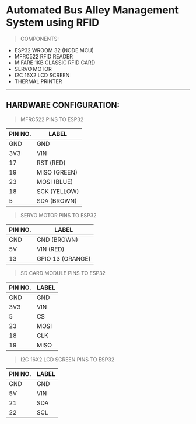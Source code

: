 # Automated Bus Alley Management System using RFID


> COMPONENTS:
  * ESP32 WROOM 32 (NODE MCU)
  * MFRC522 RFID READER
  * MIFARE 1KB CLASSIC RFID CARD
  * SERVO MOTOR
  * I2C 16X2 LCD SCREEN
  * THERMAL PRINTER

---

## HARDWARE CONFIGURATION:

> MFRC522 PINS TO ESP32

| PIN NO.      | LABEL       |
| -----------  | ----------- |
| GND          | GND         |
| 3V3          | VIN         |
| 17           | RST  (RED)  |
| 19           | MISO (GREEN)|
| 23           | MOSI (BLUE) |
| 18           | SCK  (YELLOW)|
| 5            | SDA  (BROWN)|


> SERVO MOTOR PINS TO ESP32

| PIN NO.      | LABEL       |
| -----------  | ----------- |
| GND          | GND (BROWN) |
| 5V           | VIN (RED)   |
| 13           | GPIO 13 (ORANGE)|


> SD CARD MODULE PINS TO ESP32

| PIN NO.      | LABEL       |
| -----------  | ----------- |
| GND          | GND         |
| 3V3          | VIN         |
| 5            | CS	     |
| 23           | MOSI        |
| 18           | CLK	     |
| 19           | MISO  	     |


> I2C 16X2 LCD SCREEN PINS TO ESP32

| PIN NO.      | LABEL       |
| -----------  | ----------- |
| GND          | GND         |
| 5V           | VIN         |
| 21           | SDA	     |
| 22           | SCL         |





	

		
		
		
		
 		
		
		  
